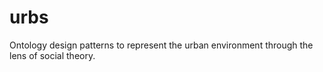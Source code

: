 # urbs
Ontology design patterns to represent the urban environment through the lens of social theory.
